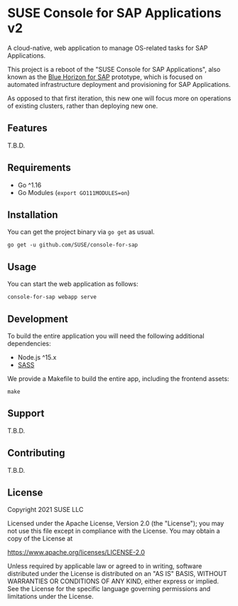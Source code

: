 # SUSE Console for SAP Applications v2

A cloud-native, web application to manage OS-related tasks for SAP Applications.

This project is a reboot of the "SUSE Console for SAP Applications", also known as the [Blue Horizon for SAP](https://github.com/SUSE/blue-horizon-for-sap) prototype, which is focused on automated infrastructure deployment and provisioning for SAP Applications.

As opposed to that first iteration, this new one will focus more on operations of existing clusters, rather than deploying new one.

## Features

T.B.D.

## Requirements

- Go ^1.16
- Go Modules (`export GO111MODULES=on`)

## Installation

You can get the project binary via `go get` as usual.

```shell
go get -u github.com/SUSE/console-for-sap
```

## Usage

You can start the web application as follows:

```shell
console-for-sap webapp serve
```

## Development

To build the entire application you will need the following additional dependencies:
- Node.js ^15.x
- [SASS](https://sass-lang.com/)

We provide a Makefile to build the entire app, including the frontend assets:
```shell
make
```

## Support

T.B.D.

## Contributing

T.B.D.

## License

Copyright 2021 SUSE LLC

Licensed under the Apache License, Version 2.0 (the "License"); you may not use this file except in compliance with the License. You may obtain a copy of the License at

https://www.apache.org/licenses/LICENSE-2.0

Unless required by applicable law or agreed to in writing, software distributed under the License is distributed on an "AS IS" BASIS, WITHOUT WARRANTIES OR CONDITIONS OF ANY KIND, either express or implied. See the License for the specific language governing permissions and limitations under the License.
